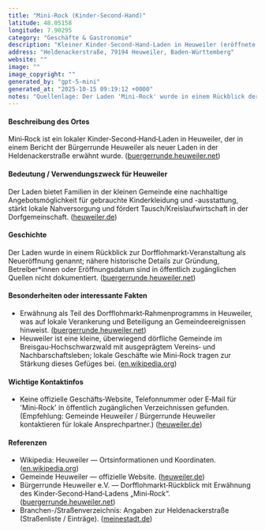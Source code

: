 ```yaml
---
title: "Mini‑Rock (Kinder‑Second‑Hand)"
latitude: 48.05158
longitude: 7.90295
category: "Geschäfte & Gastronomie"
description: "Kleiner Kinder‑Second‑Hand‑Laden in Heuweiler (eröffnete laut örtlicher Berichterstattung in der Heldenackerstraße)."
address: "Heldenackerstraße, 79194 Heuweiler, Baden‑Württemberg"
website: ""
image: ""
image_copyright: ""
generated_by: "gpt-5-mini"
generated_at: "2025-10-15 09:19:12 +0000"
notes: "Quellenlage: Der Laden 'Mini‑Rock' wurde in einem Rückblick der Bürgerrunde Heuweiler als neuer Kinder‑Second‑Hand‑Laden in der Heldenackerstraße genannt; eine offizielle Firmen‑/Shop‑Website oder Hausnummer konnte bei der Recherche nicht gefunden werden. Für die Geo‑Koordinaten wurde eine Mapbox-Reverse‑Geocoding‑Abfrage am Gemeindezentrum/Ortsteil durchgeführt; das Ergebnis entspricht Dorfstraße 19 / Heuweiler (Koordinaten oben) und wurde als repräsentative Position für den Ortseintrag verwendet, da keine exakte Hausnummer für 'Mini‑Rock' auffindbar war. Quellen: Gemeinde/Website Heuweiler, Wikipedia Heuweiler, Bürgerrunde Heuweiler, Branchenverzeichnisse (Heldenackerstraße existiert)."
---
```


#### Beschreibung des Ortes
Mini‑Rock ist ein lokaler Kinder‑Second‑Hand‑Laden in Heuweiler, der in einem Bericht der Bürgerrunde Heuweiler als neuer Laden in der Heldenackerstraße erwähnt wurde. ([buergerrunde.heuweiler.net](https://buergerrunde.heuweiler.net/dorflohmarkt-2022-rueckblick/?utm_source=openai))

#### Bedeutung / Verwendungszweck für Heuweiler
Der Laden bietet Familien in der kleinen Gemeinde eine nachhaltige Angebotsmöglichkeit für gebrauchte Kinderkleidung und -ausstattung, stärkt lokale Nahversorgung und fördert Tausch/Kreislaufwirtschaft in der Dorfgemeinschaft. ([heuweiler.de](https://www.heuweiler.de/?utm_source=openai))

#### Geschichte
Der Laden wurde in einem Rückblick zur Dorfflohmarkt‑Veranstaltung als Neueröffnung genannt; nähere historische Details zur Gründung, Betreiber*innen oder Eröffnungsdatum sind in öffentlich zugänglichen Quellen nicht dokumentiert. ([buergerrunde.heuweiler.net](https://buergerrunde.heuweiler.net/dorflohmarkt-2022-rueckblick/?utm_source=openai))

#### Besonderheiten oder interessante Fakten
- Erwähnung als Teil des Dorfflohmarkt‑Rahmenprogramms in Heuweiler, was auf lokale Verankerung und Beteiligung an Gemeindeereignissen hinweist. ([buergerrunde.heuweiler.net](https://buergerrunde.heuweiler.net/dorflohmarkt-2022-rueckblick/?utm_source=openai))  
- Heuweiler ist eine kleine, überwiegend dörfliche Gemeinde im Breisgau‑Hochschwarzwald mit ausgeprägtem Vereins‑ und Nachbarschaftsleben; lokale Geschäfte wie Mini‑Rock tragen zur Stärkung dieses Gefüges bei. ([en.wikipedia.org](https://en.wikipedia.org/wiki/Heuweiler))

#### Wichtige Kontaktinfos
- Keine offizielle Geschäfts‑Website, Telefonnummer oder E‑Mail für 'Mini‑Rock' in öffentlich zugänglichen Verzeichnissen gefunden. (Empfehlung: Gemeinde Heuweiler / Bürgerrunde Heuweiler kontaktieren für lokale Ansprechpartner.) ([heuweiler.de](https://www.heuweiler.de/?utm_source=openai))

#### Referenzen
- Wikipedia: Heuweiler — Ortsinformationen und Koordinaten. ([en.wikipedia.org](https://en.wikipedia.org/wiki/Heuweiler))  
- Gemeinde Heuweiler — offizielle Website. ([heuweiler.de](https://www.heuweiler.de/?utm_source=openai))  
- Bürgerrunde Heuweiler e.V. — Dorfflohmarkt‑Rückblick mit Erwähnung des Kinder‑Second‑Hand‑Ladens „Mini‑Rock“. ([buergerrunde.heuweiler.net](https://buergerrunde.heuweiler.net/dorflohmarkt-2022-rueckblick/?utm_source=openai))  
- Branchen-/Straßenverzeichnis: Angaben zur Heldenackerstraße (Straßenliste / Einträge). ([meinestadt.de](https://www.meinestadt.de/heuweiler/stadtplan/strasse/heldenackerstr.?utm_source=openai))